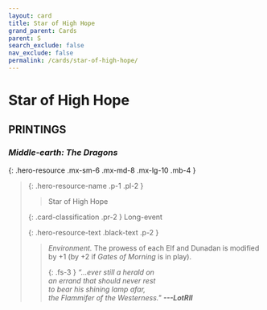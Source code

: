 ```yaml
---
layout: card
title: Star of High Hope
grand_parent: Cards
parent: S
search_exclude: false
nav_exclude: false
permalink: /cards/star-of-high-hope/
---
```


# Star of High Hope


## PRINTINGS


### _Middle-earth: The Dragons_

{: .hero-resource .mx-sm-6 .mx-md-8 .mx-lg-10 .mb-4 }
> {: .hero-resource-name .p-1 .pl-2 }
> > <div class="card-mp"></div>
> > <div class="card-name">Star of High Hope</div>
>
> {: .card-classification .pr-2 }
> Long-event
>
> {: .hero-resource-text .black-text .p-2 }
> > _Environment._ The prowess of each Elf and Dunadan is modified by +1 (by +2 if _Gates of Morning_ is in play).   
> > 
> > {: .fs-3 } 
> > _“...ever still a herald on <br>an errand that should never rest <br>to bear his shining lamp afar, <br>the Flammifer of the Westerness."_ ***---&#65279;LotRII*** 
> 
